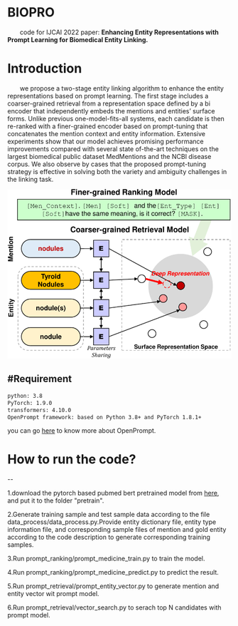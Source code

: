 # BIOPRO 
&ensp;&ensp;&ensp;&ensp;code for IJCAI 2022 paper: **Enhancing Entity Representations with Prompt Learning for Biomedical Entity Linking.**

# Introduction
&ensp;&ensp;&ensp;&ensp;we propose a two-stage entity linking algorithm to enhance the entity representations based on prompt learning. The first stage includes a coarser-grained retrieval from a representation space defined by a bi encoder that independently embeds the mentions and entities’ surface forms. Unlike previous one-model-fits-all systems, each candidate is then re-ranked with a finer-grained encoder based on prompt-tuning that concatenates the mention context and entity information. Extensive experiments show that our model achieves promising performance improvements compared with several state of-the-art techniques on the largest biomedical public dataset MedMentions and the NCBI disease corpus.
We also observe by cases that the proposed prompt-tuning strategy is effective in solving both the variety and ambiguity challenges in the linking task. 

<div align='center'>
<img src="./arc.pdf?version=15&modificationDate=1596786732179&api=v2"/>
</div>

#Requirement
--
```
python: 3.8
PyTorch: 1.9.0
transformers: 4.10.0
OpenPrompt framework: based on Python 3.8+ and PyTorch 1.8.1+
```
you can go [here](https://github.com/thunlp/OpenPrompt) to know more about OpenPrompt. 


# How to run the code?
-- 

1.download the pytorch based pubmed bert pretrained model from [here](https://huggingface.co/microsoft/BiomedNLP-PubMedBERT-base-uncased-abstract-fulltext/tree/main), and put it to the folder "pretrain".

2.Generate training sample and test sample data according to the file data_process/data\_process.py.Provide entity dictionary file, entity type information file, and corresponding sample files of mention and gold entity according to the code description to generate corresponding training samples.

3.Run prompt\_ranking/prompt\_medicine\_train.py to train the model.

4.Run prompt\_ranking/prompt\_medicine\_predict.py to predict the result.

5.Run prompt\_retrieval/prompt\_entity\_vector.py to generate mention and entity vector wit prompt model.

6.Run prompt\_retrieval/vector\_search.py to serach top N candidates with prompt model.



